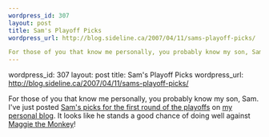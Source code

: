 ```yaml
--- 
wordpress_id: 307
layout: post
title: Sam's Playoff Picks
wordpress_url: http://blog.sideline.ca/2007/04/11/sams-playoff-picks/

For those of you that know me personally, you probably know my son, Sam.  I've just posted <a href="http://www.aream.ca/2007/04/11/sams-playoff-picks/">Sam's picks for the first round of the playoffs</a> on <a href="http://www.aream.ca">my personal blog</a>.  It looks like he stands a good chance of doing well against <a href="http://www.tsn.ca/nhl/feature/?fid=11007&amp;hubname=">Maggie the Monkey</a>!
--- 
```

wordpress_id: 307
layout: post
title: Sam's Playoff Picks
wordpress_url: http://blog.sideline.ca/2007/04/11/sams-playoff-picks/

For those of you that know me personally, you probably know my son, Sam.  I've just posted <a href="http://www.aream.ca/2007/04/11/sams-playoff-picks/">Sam's picks for the first round of the playoffs</a> on <a href="http://www.aream.ca">my personal blog</a>.  It looks like he stands a good chance of doing well against <a href="http://www.tsn.ca/nhl/feature/?fid=11007&amp;hubname=">Maggie the Monkey</a>!
